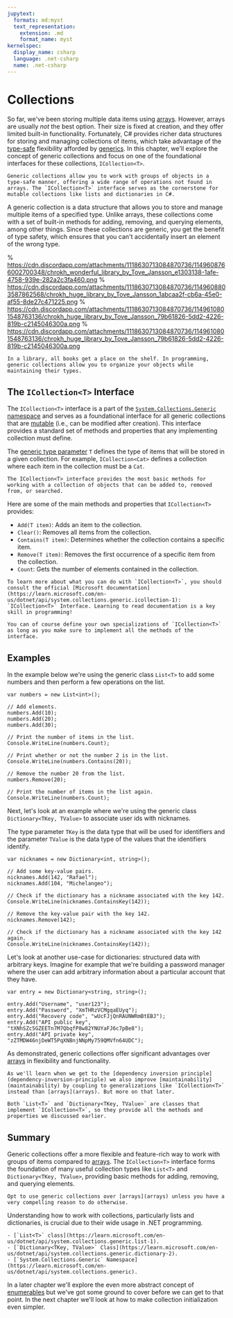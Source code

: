 ```yaml
---
jupytext:
  formats: md:myst
  text_representation:
    extension: .md
    format_name: myst
kernelspec:
  display_name: csharp
  language: .net-csharp
  name: .net-csharp
---
```


# Collections

So far, we've been storing multiple data items using [arrays](arrays).
However, arrays are usually *not* the best option.
Their size is fixed at creation, and they offer limited built-in functionality.
Fortunately, C# provides richer data structures for storing and managing collections of items, which take advantage of the [type-safe](type-checking) flexibility afforded by [generics](generics).
In this chapter, we'll explore the concept of generic collections and focus on one of the foundational interfaces for these collections, `ICollection<T>`.

```{admonition} Key point
Generic collections allow you to work with groups of objects in a type-safe manner, offering a wide range of operations not found in arrays. The `ICollection<T>` interface serves as the cornerstone for mutable collections like lists and dictionaries in C#.
```

A generic collection is a data structure that allows you to store and manage multiple items of a specified type. Unlike arrays, these collections come with a set of built-in methods for adding, removing, and querying elements, among other things. Since these collections are generic, you get the benefit of type safety, which ensures that you can't accidentally insert an element of the wrong type.

% https://cdn.discordapp.com/attachments/1118630713084870736/1149608766002700348/chrokh_wonderful_library_by_Tove_Jansson_e1303138-1afe-4758-939e-282a2c3fa460.png
% https://cdn.discordapp.com/attachments/1118630713084870736/1149608803587862568/chrokh_huge_library_by_Tove_Jansson_1abcaa2f-cb6a-45e0-af55-8de27c471225.png
% https://cdn.discordapp.com/attachments/1118630713084870736/1149610801548763136/chrokh_huge_library_by_Tove_Jansson_79b61826-5dd2-4226-819b-c2145046300a.png
% https://cdn.discordapp.com/attachments/1118630713084870736/1149610801548763136/chrokh_huge_library_by_Tove_Jansson_79b61826-5dd2-4226-819b-c2145046300a.png
```{figure} ../images/cover-collections.jpg
In a library, all books get a place on the shelf. In programming, generic collections allow you to organize your objects while maintaining their types.
```


## The `ICollection<T>` Interface

The `ICollection<T>` interface is a part of the [`System.Collections.Generic`](https://learn.microsoft.com/en-us/dotnet/api/system.collections.generic) [namespace](namespaces) and serves as a foundational interface for all generic collections that are [mutable](mutability) (i.e., can be modified after creation). This interface provides a standard set of methods and properties that any implementing collection must define.

The [generic type parameter](generic-types) `T` defines the type of items that will be stored in a given collection. For example, `ICollection<Cat>` defines a collection where each item in the collection must be a `Cat`.

```{important}
The ICollection<T> interface provides the most basic methods for working with a collection of objects that can be added to, removed from, or searched.
```

Here are some of the main methods and properties that `ICollection<T>` provides:

- `Add(T item)`: Adds an item to the collection.
- `Clear()`: Removes all items from the collection.
- `Contains(T item)`: Determines whether the collection contains a specific item.
- `Remove(T item)`: Removes the first occurrence of a specific item from the collection.
- `Count`: Gets the number of elements contained in the collection.

```{seealso}
To learn more about what you can do with `ICollection<T>`, you should consult the official [Microsoft documentation](https://learn.microsoft.com/en-us/dotnet/api/system.collections.generic.icollection-1): `ICollection<T>` Interface. Learning to read documentation is a key skill in programming!
```

```{note}
You can of course define your own specializations of `ICollection<T>` as long as you make sure to implement all the methods of the interface.
```

## Examples

In the example below we're using the generic class `List<T>` to add some numbers and then perform a few operations on the list.

```{code-cell}
var numbers = new List<int>();

// Add elements.
numbers.Add(10);
numbers.Add(20);
numbers.Add(30);

// Print the number of items in the list.
Console.WriteLine(numbers.Count);

// Print whether or not the number 2 is in the list.
Console.WriteLine(numbers.Contains(20));

// Remove the number 20 from the list.
numbers.Remove(20);

// Print the number of items in the list again.
Console.WriteLine(numbers.Count);
```

Next, let's look at an example where we're using the generic class `Dictionary<TKey, TValue>` to associate user ids with nicknames.

The type parameter `TKey` is the data type that will be used for identifiers and the parameter `TValue` is the data type of the values that the identifiers identify.

```{code-cell}
var nicknames = new Dictionary<int, string>();

// Add some key-value pairs.
nicknames.Add(142, "Rafael");
nicknames.Add(104, "Michelangeo");

// Check if the dictionary has a nickname associated with the key 142.
Console.WriteLine(nicknames.ContainsKey(142));

// Remove the key-value pair with the key 142.
nicknames.Remove(142);

// Check if the dictionary has a nickname associated with the key 142 again.
Console.WriteLine(nicknames.ContainsKey(142));
```

Let's look at another use-case for dictionaries: structured data with arbitrary keys.
Imagine for example that we're building a password manager where the user can add arbitrary information about a particular account that they have.

```{code-cell}
var entry = new Dictionary<string, string>();

entry.Add("Username", "user123");
entry.Add("Password", "XmTHRzVCMgqaEUyq");
entry.Add("Recovery code", "wUcFJjQnRAUNWRmBtEBJ");
entry.Add("API public key", "tXNhSZc5GZEETn7M7QbqfP8w82YNUYaFJ6c7pBe8");
entry.Add("API private key", "zZTMDW46njDeWT5PqXNBnjNNpMy759QMVfn64UDC");
```

As demonstrated, generic collections offer significant advantages over [arrays](arrays) in flexibility and functionality.

```{seealso}
As we'll learn when we get to the [dependency inversion principle](dependency-inversion-principle) we also improve [maintainability](maintainability) by coupling to generalizations like `ICollection<T>` instead than [arrays](arrays). But more on that later.
```

```{tip}
Both `List<T>` and `Dictionary<TKey, TValue>` are classes that implement `ICollection<T>`, so they provide all the methods and properties we discussed earlier.
```

## Summary

Generic collections offer a more flexible and feature-rich way to work with groups of items compared to [arrays](arrays). The `ICollection<T>` interface forms the foundation of many useful collection types like `List<T>` and `Dictionary<TKey, TValue>`, providing basic methods for adding, removing, and querying elements.

```{tip}
Opt to use generic collections over [arrays](arrays) unless you have a very compelling reason to do otherwise.
```

Understanding how to work with collections, particularly lists and dictionaries, is crucial due to their wide usage in .NET programming.

```{admonition} Documentation
- [`List<T>` class](https://learn.microsoft.com/en-us/dotnet/api/system.collections.generic.list-1).
- [`Dictionary<TKey, TValue>` Class](https://learn.microsoft.com/en-us/dotnet/api/system.collections.generic.dictionary-2).
- [`System.Collections.Generic` Namespace](https://learn.microsoft.com/en-us/dotnet/api/system.collections.generic).
```

In a later chapter we'll explore the even more abstract concept of [enumerables](enumerables) but we've got some ground to cover before we can get to that point.
In the next chapter we'll look at how to make collection initialization even simpler.

